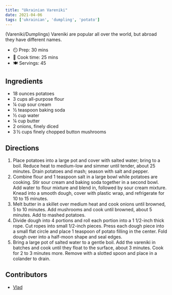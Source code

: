 ```yaml
---
title: "Ukrainian Vareniki"
date: 2021-04-06
tags: ['ukrainian', 'dumpling', 'potato']
---
```


(Vareniki/Dumplings) Vareniki are popular all over the world, but abroad they have different names.

- ⏲️ Prep: 30 mins
- 🍳 Cook time: 25 mins
- 🍽️ Servings: 45

## Ingredients

- 18 ounces potatoes
- 3 cups all-purpose flour
- ¼ cup sour cream
- ½ teaspoon baking soda
- ½ cup water
- ¼ cup butter
- 2 onions, finely diced
- 3 ½ cups finely chopped button mushrooms

## Directions

1. Place potatoes into a large pot and cover with salted water; bring to a boil. Reduce heat to medium-low and simmer until tender, about 25 minutes. Drain potatoes and mash; season with salt and pepper.
2. Combine flour and 1 teaspoon salt in a large bowl while potatoes are cooking. Stir sour cream and baking soda together in a second bowl. Add water to flour mixture and blend in, followed by sour cream mixture. Knead into a smooth dough, cover with plastic wrap, and refrigerate for 10 to 15 minutes.
3. Melt butter in a skillet over medium heat and cook onions until browned, 5 to 10 minutes. Add mushrooms and cook until browned, about 5 minutes. Add to mashed potatoes.
4. Divide dough into 4 portions and roll each portion into a 1 1/2-inch thick rope. Cut ropes into small 1/2-inch pieces. Press each dough piece into a small flat circle and place 1 teaspoon of potato filling in the center. Fold dough over into a half-moon shape and seal edges.
5. Bring a large pot of salted water to a gentle boil. Add the vareniki in batches and cook until they float to the surface, about 3 minutes. Cook for 2 to 3 minutes more. Remove with a slotted spoon and place in a colander to drain.

## Contributors

- [Vlad](https://github.com/VladPetryshyn)
